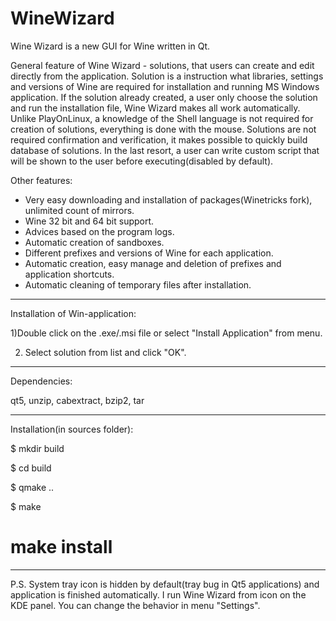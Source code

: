 # WineWizard
Wine Wizard is a new GUI for Wine written in Qt.

General feature of Wine Wizard - solutions, that users can create and edit directly from the application. 
Solution is a instruction what libraries, settings and versions of Wine are required for installation and running MS Windows application. If the solution already created, a user only choose the solution and run the installation file, Wine Wizard makes all work automatically. Unlike PlayOnLinux, a knowledge of the Shell language is not required for creation of solutions, everything is done with the mouse. Solutions are not required confirmation and verification, it makes possible to quickly build database of solutions. In the last resort, a user can write custom script that will be shown to the user before executing(disabled by default).

Other features:

- Very easy downloading and installation of packages(Winetricks fork), unlimited count of mirrors.
- Wine 32 bit and 64 bit support.
- Advices based on the program logs.
- Automatic creation of sandboxes.
- Different prefixes and versions of Wine for each application.
- Automatic creation, easy manage and deletion of prefixes and application shortcuts.
- Automatic cleaning of temporary files after installation.

***********************************************

Installation of Win-application:

1)Double click on the .exe/.msi file or select "Install Application" from menu.

2) Select solution from list and click "OK".

***********************************************

Dependencies:

qt5, unzip, cabextract, bzip2, tar

***********************************************

Installation(in sources folder):

$ mkdir build

$ cd build

$ qmake ..

$ make

# make install

***********************************************

P.S. System tray icon is hidden by default(tray bug in Qt5 applications) and application is finished automatically. I run Wine Wizard from icon on the KDE panel. You can change the behavior in menu "Settings".